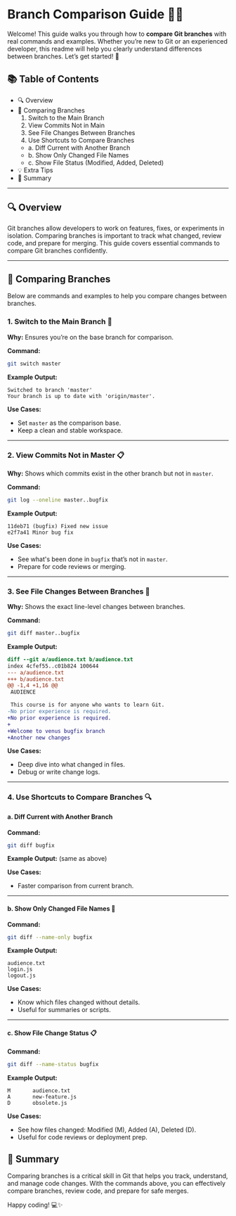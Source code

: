 # Branch Comparison Guide 🔄🌿

Welcome! This guide walks you through how to **compare Git branches** with real commands and examples. Whether you’re new to Git or an experienced developer, this readme will help you clearly understand differences between branches. Let’s get started! 🚀

## 📚 Table of Contents

- 🔍 Overview
- 🔄 Comparing Branches
  1. Switch to the Main Branch
  2. View Commits Not in Main
  3. See File Changes Between Branches
  4. Use Shortcuts to Compare Branches
    - a. Diff Current with Another Branch
    - b. Show Only Changed File Names
    - c. Show File Status (Modified, Added, Deleted)
- 💡 Extra Tips
- 📝 Summary

---

## 🔍 Overview

Git branches allow developers to work on features, fixes, or experiments in isolation. Comparing branches is important to track what changed, review code, and prepare for merging. This guide covers essential commands to compare Git branches confidently.

---

## 🔄 Comparing Branches

Below are commands and examples to help you compare changes between branches.

### 1. Switch to the Main Branch 🔁

**Why:** Ensures you’re on the base branch for comparison.

**Command:**
```bash
git switch master
```

**Example Output:**
```
Switched to branch 'master'
Your branch is up to date with 'origin/master'.
```

**Use Cases:**
- Set `master` as the comparison base.
- Keep a clean and stable workspace.

---

### 2. View Commits Not in Master 📋

**Why:** Shows which commits exist in the other branch but not in `master`.

**Command:**
```bash
git log --oneline master..bugfix
```

**Example Output:**
```
11deb71 (bugfix) Fixed new issue
e2f7a41 Minor bug fix
```

**Use Cases:**
- See what's been done in `bugfix` that’s not in `master`.
- Prepare for code reviews or merging.

---

### 3. See File Changes Between Branches 📝

**Why:** Shows the exact line-level changes between branches.

**Command:**
```bash
git diff master..bugfix
```

**Example Output:**
```diff
diff --git a/audience.txt b/audience.txt
index 4cfef55..c01b824 100644
--- a/audience.txt
+++ b/audience.txt
@@ -1,4 +1,16 @@
 AUDIENCE

 This course is for anyone who wants to learn Git.
-No prior experience is required.
+No prior experience is required.
+
+Welcome to venus bugfix branch
+Another new changes
```

**Use Cases:**
- Deep dive into what changed in files.
- Debug or write change logs.

---

### 4. Use Shortcuts to Compare Branches 🔍

#### a. Diff Current with Another Branch

**Command:**
```bash
git diff bugfix
```

**Example Output:** (same as above)

**Use Cases:**
- Faster comparison from current branch.

---

#### b. Show Only Changed File Names 📂

**Command:**
```bash
git diff --name-only bugfix
```

**Example Output:**
```
audience.txt
login.js
logout.js
```

**Use Cases:**
- Know which files changed without details.
- Useful for summaries or scripts.

---

#### c. Show File Change Status 📋

**Command:**
```bash
git diff --name-status bugfix
```

**Example Output:**
```
M       audience.txt
A       new-feature.js
D       obsolete.js
```

**Use Cases:**
- See how files changed: Modified (M), Added (A), Deleted (D).
- Useful for code reviews or deployment prep.

## 📝 Summary

Comparing branches is a critical skill in Git that helps you track, understand, and manage code changes. With the commands above, you can effectively compare branches, review code, and prepare for safe merges.

Happy coding! 💻✨
